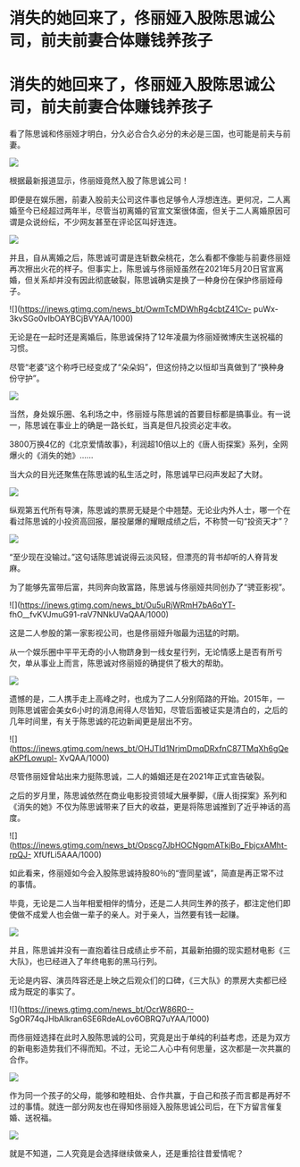 # 消失的她回来了，佟丽娅入股陈思诚公司，前夫前妻合体赚钱养孩子

# 消失的她回来了，佟丽娅入股陈思诚公司，前夫前妻合体赚钱养孩子

看了陈思诚和佟丽娅才明白，分久必合合久必分的未必是三国，也可能是前夫与前妻。

![](https://inews.gtimg.com/news_bt/O2o5E25jHj2XjsqrFSDxu2P3x_SjZU-Z0p01uqiSg1sqkAA/1000)

根据最新报道显示，佟丽娅竟然入股了陈思诚公司！

即便是在娱乐圈，前妻入股前夫公司这件事也足够令人浮想连连。更何况，二人离婚至今已经超过两年半，尽管当初离婚的官宣文案很体面，但关于二人离婚原因可谓是众说纷纭，不少网友甚至在评论区叫好连连。

![](https://inews.gtimg.com/news_bt/Op4iwq7R5B-DbRtJYisiR2EfMB6e4vSRT4cRc6o4SBVtUAA/1000)

并且，自从离婚之后，陈思诚可谓是连斩数朵桃花，怎么看都不像能与前妻佟丽娅再次擦出火花的样子。但事实上，陈思诚与佟丽娅虽然在2021年5月20日官宣离婚，但关系却并没有因此彻底破裂，陈思诚确实是换了一种身份在保护佟丽娅母子。

![](https://inews.gtimg.com/news_bt/OwmTcMDWhRg4cbtZ41Cv-
puWx-3kvSGo0vIbOAYBCjBVYAA/1000)

无论是在一起时还是离婚后，陈思诚保持了12年凌晨为佟丽娅微博庆生送祝福的习惯。

尽管“老婆”这个称呼已经变成了“朵朵妈”，但这份持之以恒却当真做到了“换种身份守护”。

![](https://inews.gtimg.com/news_bt/OBUx5z_TT4WQU2vg0vSvRbPIE1LRTpaYhElvK8dtLZ46oAA/1000)

当然，身处娱乐圈、名利场之中，佟丽娅与陈思诚的首要目标都是搞事业。有一说一，陈思诚在事业上的确是一路长虹，当真是但凡投资必定丰收。

3800万换4亿的《北京爱情故事》，利润超10倍以上的《唐人街探案》系列，全网爆火的《消失的她》......

当大众的目光还聚焦在陈思诚的私生活之时，陈思诚早已闷声发起了大财。

![](https://inews.gtimg.com/news_bt/O_iQl_WoQDhxT1bevUIfuITCLlaY4FzPZ9MJHBxpKXdJUAA/1000)

纵观第五代所有导演，陈思诚的票房无疑是个中翘楚。无论业内外人士，哪一个在看过陈思诚的小投资高回报，屡投屡爆的耀眼成绩之后，不称赞一句“投资天才”？

![](https://inews.gtimg.com/news_bt/OtJKRSnWU_BQ22TcJH__eBDpfSWZ6RHgTf-64zYwdrmOMAA/1000)

“至少现在没输过。”这句话陈思诚说得云淡风轻，但漂亮的背书却听的人脊背发麻。

为了能够先富带后富，共同奔向致富路，陈思诚与佟丽娅共同创办了“骋亚影视”。

![](https://inews.gtimg.com/news_bt/Ou5uRjWRmH7bA6qYT-
fhO__fvKVJmuG91-raV7NNkUVaQAA/1000)

这是二人参股的第一家影视公司，也是佟丽娅升咖最为迅猛的时期。

从一个娱乐圈中平平无奇的小人物跻身到一线女星行列，无论情感上是否有所亏欠，单从事业上而言，陈思诚对佟丽娅的确提供了极大的帮助。

![](https://inews.gtimg.com/news_bt/OH8v5BS9ZLHeItbej3V3LHVuk95DOOtpWJIK0kAsKwckEAA/1000)

遗憾的是，二人携手走上高峰之时，也成为了二人分别陌路的开始。2015年，一则陈思诚密会美女6小时的消息闹得人尽皆知，尽管后面被证实是清白的，之后的几年时间里，有关于陈思诚的花边新闻更是层出不穷。

![](https://inews.gtimg.com/news_bt/OHJTld1NrjmDmqDRxfnC87TMqXh6gQeaKPfLowupl-
XvQAA/1000)

尽管佟丽娅曾站出来力挺陈思诚，二人的婚姻还是在2021年正式宣告破裂。

之后的岁月里，陈思诚依然在商业电影投资领域大展拳脚，《唐人街探案》系列和《消失的她》不仅为陈思诚带来了巨大的收益，更是将陈思诚推到了近乎神话的高度。

![](https://inews.gtimg.com/news_bt/Opscg7JbHOCNgpmATkjBo_FbjcxAMht-rpQJ-
XfUfLi5AAA/1000)

如此看来，佟丽娅如今会入股陈思诚持股80％的“壹同星诚”，简直是再正常不过的事情。

毕竟，无论是二人当年相爱相伴的情分，还是二人共同生养的孩子，都注定他们即使做不成爱人也会做一辈子的亲人。对于亲人，当然要有钱一起赚。

![](https://inews.gtimg.com/news_bt/OyNIUZLkFXfQsv2OlWBEGqdR5TjJRSY76wvbZMylJC0jYAA/1000)

并且，陈思诚并没有一直抱着往日成绩止步不前，其最新拍摄的现实题材电影《三大队》，也已经进入了年终电影的黑马行列。

无论是内容、演员阵容还是上映之后观众们的口碑，《三大队》的票房大卖都已经成为既定的事实了。

![](https://inews.gtimg.com/news_bt/OcrW86R0--
SgOR74qJHbAlkran6SE6RdeALov6OBRQ7uYAA/1000)

而佟丽娅选择在此时入股陈思诚的公司，究竟是出于单纯的利益考虑，还是为双方的新电影造势我们不得而知。不过，无论二人心中有何思量，这次都是一次共赢的合作。

![](https://inews.gtimg.com/news_bt/OpRu9ehkYJFxxvhY6PgYqWWdUI2JXuNO23Pw6S2cXn4usAA/1000)

作为同一个孩子的父母，能够和睦相处、合作共赢，于自己和孩子而言都是再好不过的事情。就连一部分网友也在得知佟丽娅入股陈思诚公司后，在下方留言催复婚、送祝福。

![](https://inews.gtimg.com/news_bt/OKcLPo21awY27W1i4G5QbdzmZtLA92e8c6paLW_dYLzloAA/1000)

就是不知道，二人究竟是会选择继续做亲人，还是重拾往昔爱情呢？

